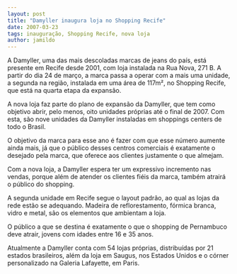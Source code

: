 ```yaml
---
layout: post
title: "Damyller inaugura loja no Shopping Recife"
date: 2007-03-23
tags: inauguração, Shopping Recife, nova loja
author: jamildo
---
```

A Damyller, uma das mais descoladas marcas de jeans do pa&iacute;s, est&aacute; presente em Recife desde 2001, com loja instalada na Rua Nova, 271 B. A partir do dia 24 de mar&ccedil;o, a marca passa a operar com a mais uma unidade, a segunda na regi&atilde;o, instalada em uma &aacute;rea de 117m&sup2;, no Shopping Recife, que est&aacute; na quarta etapa da expans&atilde;o.

A nova loja faz parte do plano de expans&atilde;o da Damyller, que tem como objetivo abrir, pelo menos, oito unidades pr&oacute;prias at&eacute; o final de 2007. Com esta, s&atilde;o nove unidades da Damyller instaladas em shoppings centers de todo o Brasil.

O objetivo da marca para esse ano &eacute; fazer com que esse n&uacute;mero aumente ainda mais, j&aacute; que o p&uacute;blico desses centros comerciais &eacute; exatamente o desejado pela marca, que oferece aos clientes justamente o que almejam.

Com a nova loja, a Damyller espera ter um expressivo incremento nas vendas, porque al&eacute;m de atender os clientes fi&eacute;is da marca, tamb&eacute;m atrair&aacute; o p&uacute;blico do shopping.

A segunda unidade em Recife segue o layout padr&atilde;o, ao qual as lojas da rede est&atilde;o se adequando. Madeira de reflorestamento, f&oacute;rmica branca, vidro e metal, s&atilde;o os elementos que ambientam a loja.

O p&uacute;blico a que se destina &eacute; exatamente o que o shopping de Pernambuco deve atrair, jovens com idades entre 16 e 35 anos.

Atualmente a Damyller conta com 54 lojas pr&oacute;prias, distribu&iacute;das por 21 estados brasileiros, al&eacute;m da loja em Saugus, nos Estados Unidos e o c&oacute;rner personalizado na Galeria Lafayette, em Paris.
